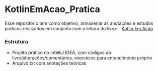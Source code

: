 # KotlinEmAcao_Pratica

Esse repositório tem como objetivo, armazenar as anotações e estudos práticos realizados em conjunto com a leitura do livro:
	- [Kotlin Em Ação](https://www.amazon.com.br/Kotlin-em-A%C3%A7%C3%A3o-Dmitry-Jemerov/dp/857522610X)

### Estrutura

- Projeto prático no IntelliJ IDEA, com códigos do livro/alterações/comentários, exercícios para entendimento próprio
- Arquivo.txt com anotações teóricas